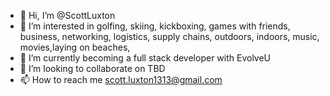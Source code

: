 - 👋 Hi, I’m @ScottLuxton
- 👀 I’m interested in golfing, skiing, kickboxing, games with friends, business, networking, logistics, supply chains, outdoors, indoors, music, movies,laying on beaches,
- 🌱 I’m currently becoming a full stack developer with EvolveU
- 💞️ I’m looking to collaborate on TBD
- 📫 How to reach me scott.luxton1313@gmail.com

<!---
ScottLuxton/ScottLuxton is a ✨ special ✨ repository because its `README.md` (this file) appears on your GitHub profile.
You can click the Preview link to take a look at your changes.
--->
